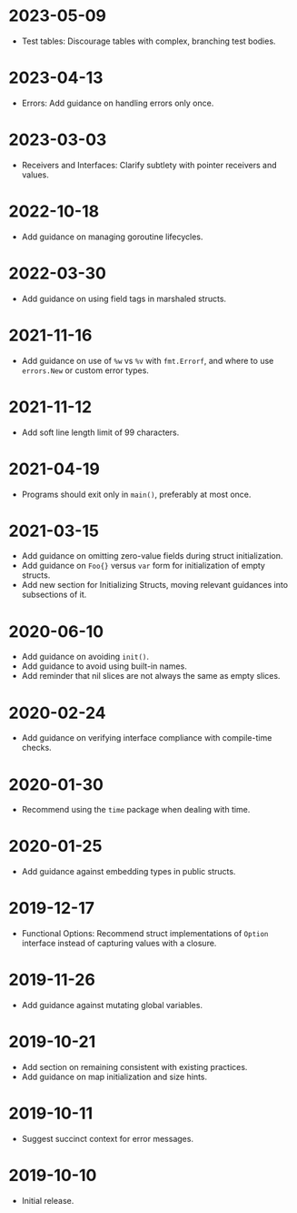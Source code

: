 # 2023-05-09

- Test tables: Discourage tables with complex, branching test bodies.

# 2023-04-13

- Errors: Add guidance on handling errors only once.

# 2023-03-03

- Receivers and Interfaces: Clarify subtlety with pointer receivers and values.

# 2022-10-18

- Add guidance on managing goroutine lifecycles.

# 2022-03-30

- Add guidance on using field tags in marshaled structs.

# 2021-11-16

- Add guidance on use of `%w` vs `%v` with `fmt.Errorf`, and where to use
  `errors.New` or custom error types.

# 2021-11-12

- Add soft line length limit of 99 characters.

# 2021-04-19

- Programs should exit only in `main()`, preferably at most once.

# 2021-03-15

- Add guidance on omitting zero-value fields during struct initialization.
- Add guidance on `Foo{}` versus `var` form for initialization of empty
  structs.
- Add new section for Initializing Structs, moving relevant guidances into
  subsections of it.

# 2020-06-10

- Add guidance on avoiding `init()`.
- Add guidance to avoid using built-in names.
- Add reminder that nil slices are not always the same as empty slices.

# 2020-02-24

- Add guidance on verifying interface compliance with compile-time checks.

# 2020-01-30

- Recommend using the `time` package when dealing with time.

# 2020-01-25

- Add guidance against embedding types in public structs.

# 2019-12-17

- Functional Options: Recommend struct implementations of `Option` interface
  instead of capturing values with a closure.

# 2019-11-26

- Add guidance against mutating global variables.

# 2019-10-21

- Add section on remaining consistent with existing practices.
- Add guidance on map initialization and size hints.

# 2019-10-11

- Suggest succinct context for error messages.

# 2019-10-10

- Initial release.
